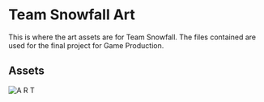 # Team Snowfall Art
This is where the art assets are for Team Snowfall. 
The files contained are used for the final project for Game Production.

## Assets

![A R T](https://images-na.ssl-images-amazon.com/images/I/612%2B2Db-oWL._SX425_.jpg)
